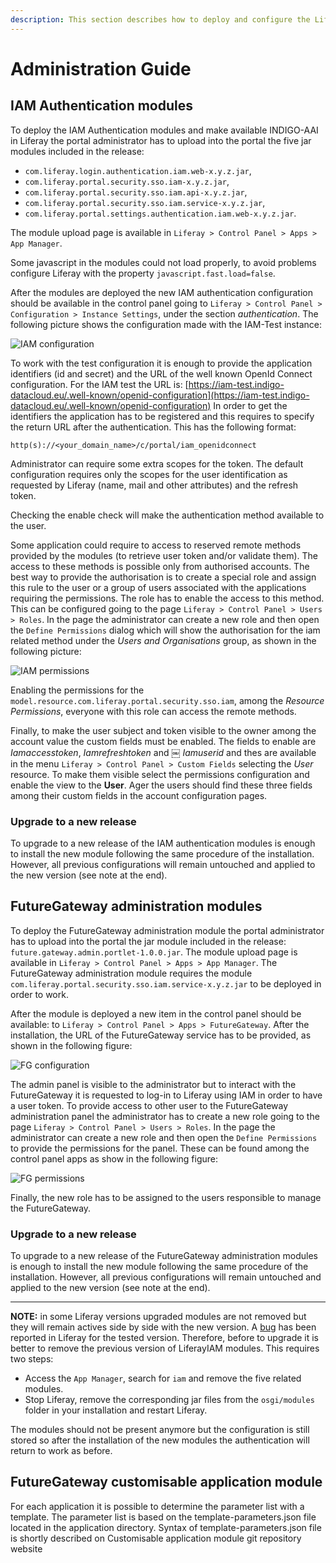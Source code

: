 ```yaml
---
description: This section describes how to deploy and configure the Liferay plugins for INDIGO-DataCloud services.
---
```


# Administration Guide

## IAM Authentication modules

To deploy the IAM Authentication modules and make available INDIGO-AAI in Liferay the portal administrator has to upload into the portal
the five jar modules included in the release:

- `com.liferay.login.authentication.iam.web-x.y.z.jar`,
- `com.liferay.portal.security.sso.iam-x.y.z.jar`,
- `com.liferay.portal.security.sso.iam.api-x.y.z.jar`,
- `com.liferay.portal.security.sso.iam.service-x.y.z.jar`,
- `com.liferay.portal.settings.authentication.iam.web-x.y.z.jar`.

The module upload page is available in `Liferay > Control Panel > Apps > App Manager`.

Some javascript in the modules could not load properly, to avoid problems configure Liferay with the property `javascript.fast.load=false`. 

After the modules are deployed the new IAM authentication configuration should be available in the control panel going
to `Liferay > Control Panel > Configuration > Instance Settings`, under the section *authentication*. The following picture
shows the configuration made with the IAM-Test instance:

![IAM configuration](img/iamConf.png)

To work with the test configuration it is enough to provide the application identifiers (id and secret) and
the URL of the well known OpenId Connect configuration. For the IAM test the URL is:
[https://iam-test.indigo-datacloud.eu/.well-known/openid-configuration](https://iam-test.indigo-datacloud.eu/.well-known/openid-configuration)
In order to get the identifiers the application has to be registered and this requires to specify the return URL after the
authentication. This has the following format:

    http(s)://<your_domain_name>/c/portal/iam_openidconnect


Administrator can require some extra scopes for the token. The default configuration requires only the scopes for the user
identification as requested by Liferay (name, mail and other attributes) and the refresh token.

Checking the enable check will make the authentication method available to the user.

Some application could require to access to reserved remote methods provided by the modules (to retrieve user token and/or
validate them). The access to these methods is possible only from authorised accounts.
The best way to provide the authorisation is to create a special role and assign this rule to the user or a group of users
associated with the applications requiring the permissions. The role has to enable the access
to this method. This can be configured going to the page `Liferay > Control Panel > Users > Roles`. In the page the administrator
can create a new role and then open the `Define Permissions` dialog which will show the authorisation for the iam related method
under the *Users and Organisations* group, as shown in the following picture:

![IAM permissions](img/permissions.png)

Enabling the permissions for the `model.resource.com.liferay.portal.security.sso.iam`, among the *Resource Permissions*,
everyone with this role can access the remote methods.

Finally, to make the user subject and token visible to the owner among the account value the custom fields must be enabled. The fields
to enable are *Iamaccesstoken*, *Iamrefreshtoken* and ￼	*Iamuserid* and thes are available in the menu `Liferay > Control Panel > Custom Fields`
selecting the *User* resource. To make them visible select the permissions configuration and enable the view to the **User**. Ager the
users should find these three fields among their custom fields in the account configuration pages.


### Upgrade to a new release

To upgrade to a new release of the IAM authentication modules is enough to install the new module following the same procedure of the installation.
However, all previous configurations will remain untouched and applied to the new version (see note at the end).




## FutureGateway administration modules

To deploy the FutureGateway administration module the portal administrator has to upload into the portal
the jar module included in the release: `future.gateway.admin.portlet-1.0.0.jar`. The module upload page is
available in `Liferay > Control Panel > Apps > App Manager`. The FutureGateway administration module requires
the module `com.liferay.portal.security.sso.iam.service-x.y.z.jar` to be deployed in order to work.

After the module is deployed a new item in the control panel should be available:
to `Liferay > Control Panel > Apps > FutureGateway`. After the installation, the URL of the FutureGateway
service has to be provided, as shown in the following figure:

![FG configuration](img/FGNew.png)


The admin panel is visible to the administrator but to interact with the FutureGateway it is requested to log-in to Liferay
using IAM in order to have a user token. To provide access to other user to the FutureGateway administration panel the administrator
has to create a new role going to the page `Liferay > Control Panel > Users > Roles`. In the page the administrator
can create a new role and then open the `Define Permissions` to provide the permissions for the panel. These can be found among the
control panel apps as show in the following figure:

![FG permissions](img/FGpermissions.png)

Finally, the new role has to be assigned to the users responsible to manage the FutureGateway.


### Upgrade to a new release

To upgrade to a new release of the FutureGateway administration modules is enough to install the new module following the same procedure
of the installation.
However, all previous configurations will remain untouched and applied to the new version (see note at the end).


------------------------------

**NOTE:** in some Liferay versions upgraded modules are not removed but they will remain actives side by side with the new version.
A [bug](https://issues.liferay.com/browse/LPS-68275) has been reported in Liferay for the tested version. Therefore, before to
upgrade it is better to remove the previous version of LiferayIAM modules. This requires two steps:

* Access the `App Manager`, search for `iam` and remove the five related modules.
* Stop Liferay, remove the corresponding jar files from the `osgi/modules` folder in your installation and restart Liferay.

The modules should not be present anymore but the configuration is still stored so after the installation of the new modules the authentication
will return to work as before.

## FutureGateway customisable application module

For each application it is possible to determine the parameter list with a template. The parameter list is based on the template-parameters.json file located in the application directory.
Syntax of template-parameters.json file is shortly described on Customisable application module git repository website
